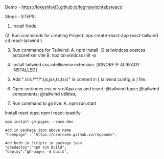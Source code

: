 Demo - https://lokeshloki3.github.io/loginswitchtabsreact/

Steps -
STEPS: 

1. Install Node.

(2. Run commands for creating Project: 
	npx create-react-app react-tailwind
	cd react-tailwind
)

3. Run commands for Tailwind:
	A. npm install -D tailwindcss postcss autoprefixer vite
	B. npx tailwindcss init -p

4. Install tailwind css intellisense extension. [IGNORE IF ALREADY INSTALLED]

5. Add "./src/**/*.{js,jsx,ts,tsx}" in content in [ tailwind.config.js ] file.

6. Open src/index.css or src/App.css and insert: 
	@tailwind base;
	@tailwind components;
	@tailwind utilities;

7. Run command to go live:
	A. npm run start

Install react toast	
	npm i react-toastify

	npm install gh-pages --save-dev
	
	Add in package.json above name
	"homepage" : "https://username.github.io/reponame",
	
	Add both in Scripts in package.json
	"predeploy":"npm run build",
	"deploy":"gh-pages -d build",
